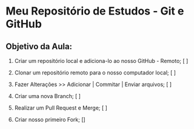 # Meu Repositório de Estudos - Git e GitHub

## Objetivo da Aula:

1. Criar um repositório local e adiciona-lo ao nosso GitHub - Remoto; [ ]

2. Clonar um repositório remoto para o nosso computador local; [ ]

3. Fazer Alterações >> Adicionar | Commitar | Enviar arquivos; [ ]

4. Criar uma nova Branch; [ ]

5. Realizar um Pull Request e Merge; [ ]

7. Criar nosso primeiro Fork; []